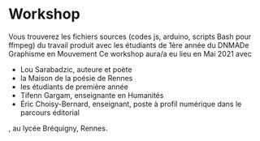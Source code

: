 # Workshop

Vous trouverez les fichiers sources (codes js, arduino, scripts Bash pour ffmpeg) du travail produit avec les étudiants de 1ère année du DNMADe Graphisme en Mouvement
Ce workshop aura/a eu lieu en Mai 2021 avec

- Lou Sarabadzic, auteure et poète
- la Maison de la poésie de Rennes
- les étudiants de première année
- Tifenn Gargam, enseignante en Humanités
- Éric Choisy-Bernard, enseignant, poste à profil numérique dans le parcours éditorial

, au lycée Bréquigny, Rennes.

